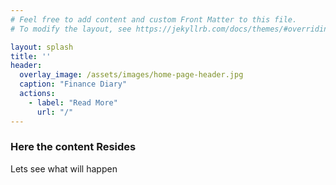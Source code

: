 ```yaml
---
# Feel free to add content and custom Front Matter to this file.
# To modify the layout, see https://jekyllrb.com/docs/themes/#overriding-theme-defaults

layout: splash
title: ''
header:
  overlay_image: /assets/images/home-page-header.jpg
  caption: "Finance Diary"
  actions:
    - label: "Read More"
      url: "/"
---
```


### Here the content Resides

Lets see what will happen